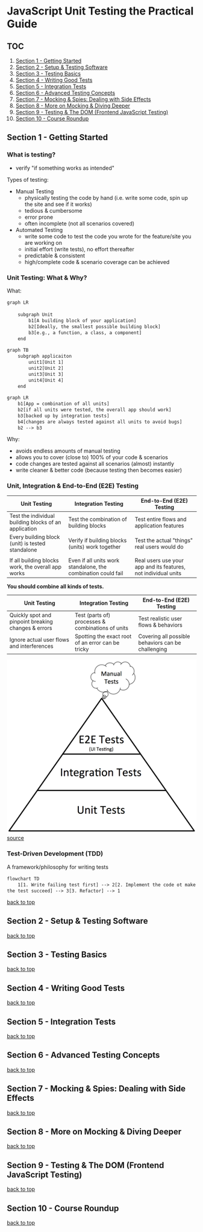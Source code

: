 # JavaScript Unit Testing the Practical Guide
 
## TOC

1. [Section 1 - Getting Started](#section-1-getting-started)
2. [Section 2 - Setup & Testing Software](#section-2-setup-testing-software)
3. [Section 3 - Testing Basics](#section-3-testing-basics)
4. [Section 4 - Writing Good Tests](#section-4-writing-good-tests)
5. [Section 5 - Integration Tests](#section-5-integration-tests)
6. [Section 6 - Advanced Testing Concepts](#section-6-advanced-testing-concepts)
7. [Section 7 - Mocking & Spies: Dealing with Side Effects](#section-7-mocking-spies-dealing-with-side-effects)
8. [Section 8 - More on Mocking & Diving Deeper](#section-8-more-on-mocking-diving-deeper)
9. [Section 9 - Testing & The DOM (Frontend JavaScript Testing)](#section-9-testing-the-dom-frontend-javascript-testing)
10. [Section 10 - Course Roundup](#section-10-course-roundup)

## Section 1 - Getting Started

### What is testing?

- verify "if something works as intended"

Types of testing:
- Manual Testing
  - physically testing the code by hand (i.e. write some code, spin up the site and see if it works)
  - tedious & cumbersome
  - error prone
  - often incomplete (not all scenarios covered)
- Automated Testing
  - write some code to test the code you wrote for the feature/site you are working on
  - initial effort (write tests), no effort thereafter
  - predictable & consistent
  - high/complete code & scenario coverage can be achieved

### Unit Testing: What & Why?

What:
```mermaid
graph LR

    subgraph Unit
        b1[A building block of your application]
        b2[Ideally, the smallest possible building block]
        b3[e.g., a function, a class, a component]
    end
```

```mermaid
graph TB
    subgraph applicaiton
        unit1[Unit 1]
        unit2[Unit 2]
        unit3[Unit 3]
        unit4[Unit 4]
    end
```

```mermaid
graph LR
    b1[App = combination of all units]
    b2[if all units were tested, the overall app should work]
    b3[backed up by integration tests]
    b4[changes are always tested against all units to avoid bugs]
    b2 --> b3
```

Why:
- avoids endless amounts of manual testing
- allows you to cover (close to) 100% of your code & scenarios
- code changes are tested against all scenarios (almost) instantly
- write cleaner & better code (because testing then becomes easier)

### Unit, Integration & End-to-End (E2E) Testing

| Unit Testing                                          | Integration Testing                                           | End-to-End (E2E) Testing                                       |
|-------------------------------------------------------|---------------------------------------------------------------|----------------------------------------------------------------|
 | Test the individual building blocks of an application | Test the combination of building blocks                       | Test entire flows and application features                     |
 | Every building block (unit) is tested standalone      | Verify if building blocks (units) work together               | Test the actual "things" real users would do                   |
 |                                                       |                                                               |                                                                |
 | If all building blocks work, the overall app works    | Even if all units work standalone, the combination could fail | Real users use your app and its features, not individual units |


**You should combine all kinds of tests.**

| Unit Testing                                        | Integration Testing                               | End-to-End (E2E) Testing                           |
|-----------------------------------------------------|---------------------------------------------------|----------------------------------------------------|
| Quickly spot and pinpoint breaking changes & errors | Test (parts of) processes & combinations of units | Test realistic user flows & behaviors              |
| Ignore actual user flows and interferences          | Spotting the exact root of an error can be tricky | Covering all possible behaviors can be challenging |

![testing pyramid](images/test-automation-pyramid.jpeg)
[source](https://3fxtqy18kygf3on3bu39kh93-wpengine.netdna-ssl.com/wp-content/uploads/2020/01/test-automation-pyramid.jpg)

### Test-Driven Development (TDD)

A framework/philosophy for writing tests

```mermaid
flowchart TD
    1[1. Write failing test first] --> 2[2. Implement the code ot make the test succeed] --> 3[3. Refactor] --> 1
```

[back to top](#toc)

## Section 2 - Setup & Testing Software

[back to top](#toc)

## Section 3 - Testing Basics

[back to top](#toc)

## Section 4 - Writing Good Tests

[back to top](#toc)

## Section 5 - Integration Tests

[back to top](#toc)

## Section 6 - Advanced Testing Concepts

[back to top](#toc)

## Section 7 - Mocking & Spies: Dealing with Side Effects

[back to top](#toc)

## Section 8 - More on Mocking & Diving Deeper

[back to top](#toc)

## Section 9 - Testing & The DOM (Frontend JavaScript Testing)

[back to top](#toc)

## Section 10 - Course Roundup

[back to top](#toc)
